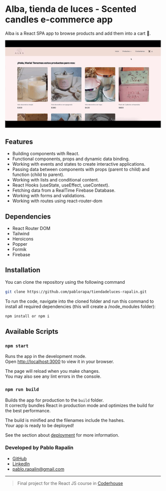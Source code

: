# Alba, tienda de luces - Scented candles e-commerce app


Alba is a React SPA app to browse products and add them into a cart 🛒.

![Alba](alba.gif)

## Features

- Building components with React.
- Functional components, props and dynamic data binding.
- Working with events and states to create interactive applications.
- Passing data between components with props (parent to child) and function (child to parent).
- Working with lists and conditional content.
- React Hooks (useState, useEffect, useContext).
- Fetching data from a RealTime Firebase Database.
- Working with forms and validations.
- Working with routes using react-router-dom

## Dependencies

- React Router DOM 
- Tailwind
- Heroicons
- Popper
- Formik
- Firebase

## Installation

You can clone the repository using the following command
```bash
git clone https://github.com/pablorapa/tiendadeluces-rapalin.git
```
To run the code, navigate into the cloned folder and run this command to install all required dependencies (this will create a /node_modules folder):

```bash
npm install or npm i
```
## Available Scripts

### `npm start`

Runs the app in the development mode.\
Open [http://localhost:3000](http://localhost:3000) to view it in your browser.

The page will reload when you make changes.\
You may also see any lint errors in the console.

### `npm run build`

Builds the app for production to the `build` folder.\
It correctly bundles React in production mode and optimizes the build for the best performance.

The build is minified and the filenames include the hashes.\
Your app is ready to be deployed!

See the section about [deployment](https://facebook.github.io/create-react-app/docs/deployment) for more information.


### Developed by Pablo Rapalín
- [GitHub](https://github.com/pablorapa)
- [LinkedIn](https://www.linkedin.com/in/pablo-rapalin-04641678/)
- pablo.rapalin@gmail.com
---
>Final project for the React JS course in [Coderhouse](https://coderhouse.com)
